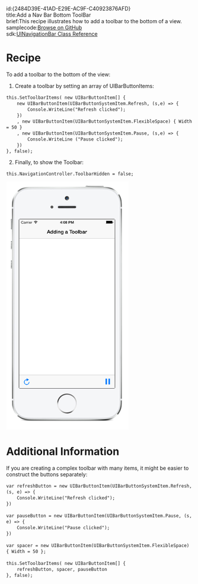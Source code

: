 id:{2484D39E-41AD-E29E-AC9F-C40923876AFD}  
title:Add a Nav Bar Bottom ToolBar  
brief:This recipe illustrates how to add a toolbar to the bottom of a view.  
samplecode:[Browse on GitHub](https://github.com/xamarin/recipes/tree/master/ios/content_controls/navigation_controller/add_a_nav_bar_bottom_toolbar)  
sdk:[UINavigationBar Class Reference](https://developer.apple.com/library/ios/#documentation/UIKit/Reference/UINavigationBar_Class/Reference/UINavigationBar.html)  

<a name="Recipe" class="injected"></a>


# Recipe

To add a toolbar to the bottom of the view:

<ol><li>Create a toolbar by setting an array of UIBarButtonItems:</li></ol>


```
this.SetToolbarItems( new UIBarButtonItem[] {
    new UIBarButtonItem(UIBarButtonSystemItem.Refresh, (s,e) => {
        Console.WriteLine("Refresh clicked");
    })
    , new UIBarButtonItem(UIBarButtonSystemItem.FlexibleSpace) { Width = 50 }
    , new UIBarButtonItem(UIBarButtonSystemItem.Pause, (s,e) => {
        Console.WriteLine ("Pause clicked");
    })
}, false);
```

<ol start="2"><li>Finally, to show the Toolbar: </li></ol>


```
this.NavigationController.ToolbarHidden = false;
```
![](Images/image_bottom.png)

 <a name="Additional_Information" class="injected"></a>


# Additional Information

If you are creating a complex toolbar with many items, it might be easier to
construct the buttons separately:

```
var refreshButton = new UIBarButtonItem(UIBarButtonSystemItem.Refresh, (s, e) => {
    Console.WriteLine("Refresh clicked");
})

var pauseButton = new UIBarButtonItem(UIBarButtonSystemItem.Pause, (s, e) => {
    Console.WriteLine("Pause clicked");
})

var spacer = new UIBarButtonItem(UIBarButtonSystemItem.FlexibleSpace) { Width = 50 };

this.SetToolbarItems( new UIBarButtonItem[] {
    refreshButton, spacer, pauseButton
}, false);
```
